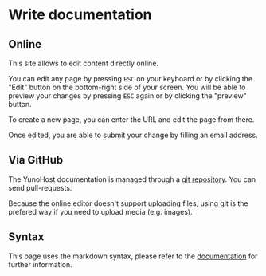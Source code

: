 # Write documentation

## Online

This site allows to edit content directly online.

You can edit any page by pressing `ESC` on your keyboard or by clicking the "Edit" button on the bottom-right side of your screen. You will be able to preview your changes by pressing `ESC` again or by clicking the "preview" button.

To create a new page, you can enter the URL and edit the page from there.

Once edited, you are able to submit your change by filling an email address.

## Via GitHub

The YunoHost documentation is managed through a [git repository](https://github.com/YunoHost/doc). You can send pull-requests.

Because the online editor doesn't support uploading files, using git is the prefered way if you need to upload media (e.g. images).

## Syntax

This page uses the markdown syntax, please refer to the [documentation](https://guides.github.com/features/mastering-markdown/) for further information.
